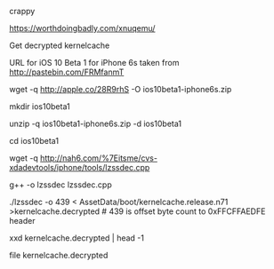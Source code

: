 crappy

https://worthdoingbadly.com/xnuqemu/

Get decrypted kernelcache

URL for iOS 10 Beta 1 for iPhone 6s taken from http://pastebin.com/FRMfanmT

wget -q http://apple.co/28R9rhS -O ios10beta1-iphone6s.zip

mkdir ios10beta1

unzip -q ios10beta1-iphone6s.zip -d ios10beta1

cd ios10beta1

wget -q http://nah6.com/%7Eitsme/cvs-xdadevtools/iphone/tools/lzssdec.cpp

g++ -o lzssdec lzssdec.cpp

./lzssdec -o 439 < AssetData/boot/kernelcache.release.n71 >kernelcache.decrypted # 439 is offset byte count to 0xFFCFFAEDFE header

xxd kernelcache.decrypted | head -1

file kernelcache.decrypted
